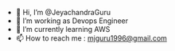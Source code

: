 - 👋 Hi, I’m @JeyachandraGuru
- 👀 I’m working as Devops Engineer
- 🌱 I’m currently learning AWS 
- 📫 How to reach me : mjguru1996@gmail.com

<!---
JeyachandraGuru/JeyachandraGuru is a ✨ special ✨ repository because its `README.md` (this file) appears on your GitHub profile.
You can click the Preview link to take a look at your changes.
--->
